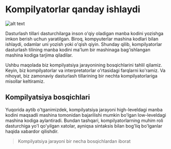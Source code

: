 # Kompilyatorlar qanday ishlaydi

![alt text](https://t2informatik.de/wp-content/uploads/2023/03/compiler.png)

Dasturlash tillari dasturchilarga inson o'qiy oladigan manba kodini yozishga imkon berish uchun yaratilgan. Biroq, kompyuterlar mashina kodlari bilan ishlaydi, odamlar uni yozish yoki o'qish qiyin. Shunday qilib, kompilyatorlar dasturlash tilining manba kodini ma'lum bir mashinaga bag'ishlangan mashina kodiga tarjima qiladilar.

Ushbu maqolada biz kompilyatsiya jarayonining bosqichlarini tahlil qilamiz. Keyin, biz kompilyatorlar va interpretatorlar o'rtasidagi farqlarni ko'ramiz. Va nihoyat, biz zamonaviy dasturlash tillarining bir nechta kompilyatorlariga misollar keltiramiz.

## Kompilyatsiya bosqichlari

Yuqorida aytib o'tganimizdek, kompilyatsiya jarayoni high-leveldagi manba kodini maqsadli mashina tomonidan bajarilishi mumkin bo'lgan low-leveldagi mashina kodiga aylantiradi. Bundan tashqari, kompilyatorlarning muhim roli dasturchiga yo'l qo'yilgan xatolar, ayniqsa sintaksis bilan bog'liq bo'lganlar haqida xabardor qilishdir.

> Kompilyatsiya jarayoni bir necha bosqichlardan iborat